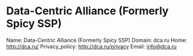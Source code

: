 
# Data-Centric Alliance (Formerly Spicy SSP)

Name: Data-Centric Alliance (Formerly Spicy SSP)
Domain: dca.ru
Home: http://dca.ru/
Privacy_policy: http://dca.ru/privacy
Email: info@dca.ru
